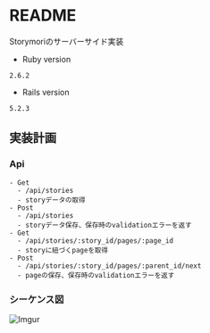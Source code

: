 # README
Storymoriのサーバーサイド実装

* Ruby version
```
2.6.2
```

* Rails version
```
5.2.3
```


## 実装計画
### Api

```
- Get
  - /api/stories
  - storyデータの取得
- Post
  - /api/stories
  - storyデータ保存、保存時のvalidationエラーを返す
- Get
  - /api/stories/:story_id/pages/:page_id
  - storyに紐づくpageを取得
- Post
  - /api/stories/:story_id/pages/:parent_id/next
  - pageの保存、保存時のvalidationエラーを返す
```

### シーケンス図
![Imgur](https://i.imgur.com/BJqipqh.png)
